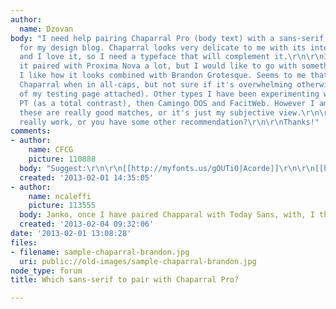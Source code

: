 ```yaml
---
author:
  name: Dzovan
body: "I need help pairing Chaparral Pro (body text) with a sans-serif (headlines)
  for my design blog. Chaparral looks very delicate to me with its interesting curves
  and I love it, so I need a typeface that will complement it.\r\n\r\nI have seen
  it paired with Proxima Nova a lot, but I would like to go with something different.
  I like how it looks combined with Brandon Grotesque. Seems to me that it complements
  Chaparral when in all-caps, but not sure if it's overwhelming otherwise (screenshot
  of my testing page attached). Other types I have been experimenting with are Futura
  PT (as a total contrast), then Camingo DOS and FacitWeb. However I am not sure if
  these are really good matches, or it's just my subjective view.\r\n\r\nDo some these
  really work, or you have some other recommendation?\r\n\r\nThanks!"
comments:
- author:
    name: CFCG
    picture: 110888
  body: "Suggest:\r\n\r\n[[http://myfonts.us/gOUTi0|Acorde]]\r\n\r\n[[http://myfonts.us/qbEfwD|Obliqua]]"
  created: '2013-02-01 14:35:05'
- author:
    name: ncaleffi
    picture: 113555
  body: Janko, once I have paired Chapparal with Today Sans, with, I think, good results.
  created: '2013-02-04 09:32:06'
date: '2013-02-01 13:08:28'
files:
- filename: sample-chaparral-brandon.jpg
  uri: public://old-images/sample-chaparral-brandon.jpg
node_type: forum
title: Which sans-serif to pair with Chaparral Pro?

---
```

